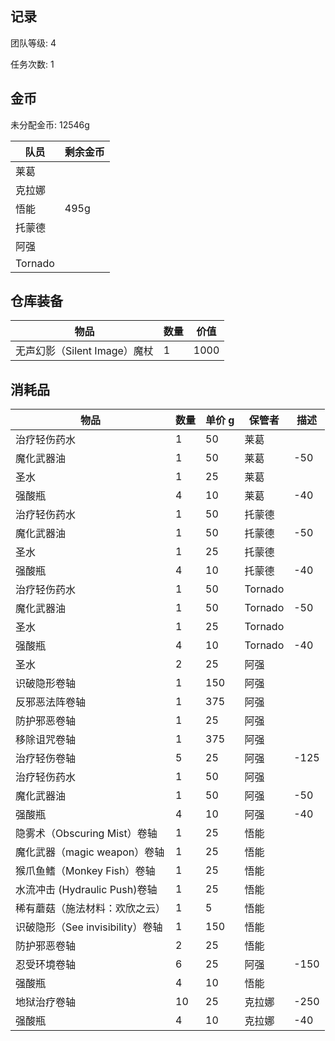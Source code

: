 ## 记录

团队等级: 4

任务次数: 1

## 金币

未分配金币: 12546g

| 队员    | 剩余金币 |
| ------- | -------- |
| 莱葛    |          |
| 克拉娜  |          |
| 悟能    | 495g         |
| 托蒙德  |          |
| 阿强    |          |
| Tornado |          |


## 仓库装备
| 物品           | 数量 | 价值 |
| -------------- | ---- | ---- |
| 无声幻影（Silent Image）魔杖   | 1    | 1000     |



## 消耗品

| 物品           | 数量 | 单价 g | 保管者 | 描述 |
| -------------- | ---- | ---- | ---- | ---- |
| 治疗轻伤药水   | 1    | 50    |  莱葛    |
| 魔化武器油   | 1    | 50    |  莱葛    | -50
| 圣水           | 1    | 25    |  莱葛    |
| 强酸瓶 | 4  | 10    | 莱葛      | -40
| 治疗轻伤药水   | 1    | 50    |  托蒙德    |
| 魔化武器油   | 1    | 50    |  托蒙德    | -50
| 圣水           | 1    | 25    |  托蒙德     |
| 强酸瓶 | 4  | 10    | 托蒙德       | -40
| 治疗轻伤药水   | 1    | 50    |  Tornado    |
| 魔化武器油   | 1    | 50    |  Tornado   | -50
| 圣水           | 1    | 25    | Tornado     |
| 强酸瓶 | 4  | 10    | Tornado      | -40
| 圣水           | 2    | 25    |  阿强    |
| 识破隐形卷轴   | 1    | 150    |  阿强    |
| 反邪恶法阵卷轴 | 1    | 375    |  阿强    |
| 防护邪恶卷轴   | 1    | 25    |  阿强    |
| 移除诅咒卷轴   | 1    | 375    |   阿强   |
| 治疗轻伤卷轴   | 5    | 25    |   阿强   |  -125
| 治疗轻伤药水   | 1    | 50    |   阿强   |
| 魔化武器油   | 1    | 50    |  阿强  | -50
| 强酸瓶 | 4  | 10    | 阿强      | -40
| 隐雾术（Obscuring Mist）卷轴 | 1    | 25    | 悟能     |
| 魔化武器（magic weapon）卷轴 | 1    | 25    | 悟能     |
| 猴爪鱼鳍（Monkey Fish）卷轴 | 1    | 25    | 悟能      |
| 水流冲击 (Hydraulic Push)卷轴 | 1    | 25    |  悟能     |
| 稀有蘑菇（施法材料：欢欣之云） | 1    | 5    | 悟能      |
| 识破隐形（See invisibility）卷轴 | 1    | 150    |  悟能     |
| 防护邪恶卷轴   | 2    | 25    |  悟能    |
| 忍受环境卷轴   | 6    | 25    |  阿强    | -150
| 强酸瓶 | 4  | 10    | 悟能      |
| 地狱治疗卷轴   | 10    | 25    |  克拉娜    | -250
| 强酸瓶 | 4  | 10    | 克拉娜      | -40
